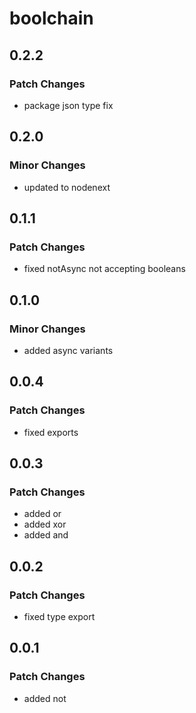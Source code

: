 # boolchain

## 0.2.2

### Patch Changes

- package json type fix

## 0.2.0

### Minor Changes

- updated to nodenext

## 0.1.1

### Patch Changes

- fixed notAsync not accepting booleans

## 0.1.0

### Minor Changes

- added async variants

## 0.0.4

### Patch Changes

- fixed exports

## 0.0.3

### Patch Changes

- added or
- added xor
- added and

## 0.0.2

### Patch Changes

- fixed type export

## 0.0.1

### Patch Changes

- added not
